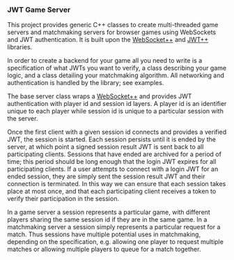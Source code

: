 ### JWT Game Server

This project provides generic C++ classes to create multi-threaded game servers
and matchmaking servers for browser games using WebSockets and JWT
authentication. It is built
upon the [WebSocket++](https://github.com/zaphoyd/websocketpp) and
[JWT++](https://github.com/Thalhammer/jwt-cpp) libraries.

In order to create a backend for your game all you need to write is a
specification of what JWTs you want to verify, a
class describing your game logic, and a class detailing your matchmaking
algorithm. All networking and authentication is handled by the library; see
examples.

The base server class wraps a
[WebSocket++](https://github.com/zaphoyd/websocketpp) and provides JWT
authentication with player id and session id layers. A player id is an
identifier unique to each player while session id is unique to a particular
session with the server.

Once the first client with a given session id connects and provides a verified
JWT, the session is started. Each
session persists until it is ended by the server, at which point a signed
session result JWT is sent back to all participating clients.
Sessions that have ended are archived for a period of
time; this period should be long enough that the login JWT expires for all
participating clients. If a user
attempts to connect with a login JWT for an ended session, they are simply sent the
session result JWT and their connection is terminated. In this way we can ensure
that each session takes place at most once, and that each participating client
receives a token to verify their participation in the session.

In a game server a session represents a particular
game, with different players sharing the same session id if they are in the
same game. In a matchmaking server a session simply represents a particular
request for a match. Thus sessions have multiple potential uses in matchmaking,
depending on the specification, e.g. allowing one player to request multiple
matches or allowing multiple players to queue for a match together.
